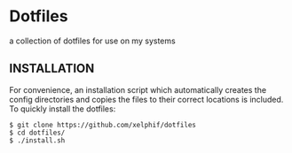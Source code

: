 # Dotfiles
a collection of dotfiles for use on my systems

## INSTALLATION
For convenience, an installation script which automatically creates the config directories and copies the files to their correct locations is included. To quickly install the dotfiles:

```
$ git clone https://github.com/xelphif/dotfiles
$ cd dotfiles/
$ ./install.sh
```
